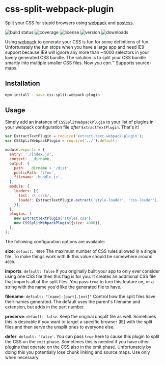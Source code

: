 # css-split-webpack-plugin

Split your CSS for stupid browsers using [webpack] and [postcss].

![build status](http://img.shields.io/travis/metalabdesign/css-split-webpack-plugin/master.svg?style=flat)
![coverage](http://img.shields.io/coveralls/metalabdesign/css-split-webpack-plugin/master.svg?style=flat)
![license](http://img.shields.io/npm/l/css-split-webpack-plugin.svg?style=flat)
![version](http://img.shields.io/npm/v/css-split-webpack-plugin.svg?style=flat)
![downloads](http://img.shields.io/npm/dm/css-split-webpack-plugin.svg?style=flat)

Using [webpack] to generate your CSS is fun for some definitions of fun. Unfortunately the fun stops when you have a large app and need IE9 support because IE9 will ignore any more than ~4000 selectors in your lovely generated CSS bundle. The solution is to split your CSS bundle smartly into multiple smaller CSS files. Now _you can_.™ Supports source-maps.

## Installation

```sh
npm install --save css-split-webpack-plugin
```

## Usage

Simply add an instance of `CSSSplitWebpackPlugin` to your list of plugins in your webpack configuration file _after_ `ExtractTextPlugin`. That's it!

```javascript
var ExtractTextPlugin = require('extract-text-webpack-plugin');
var CSSSplitWebpackPlugin = require('../').default;

module.exports = {
  entry: './index.js',
  context: __dirname,
  output: {
    path: __dirname + '/dist',
    publicPath: '/foo',
    filename: 'bundle.js',
  },
  module: {
    loaders: [{
      test: /\.css$/,
      loader: ExtractTextPlugin.extract('style-loader', 'css-loader'),
    }],
  },
  plugins: [
    new ExtractTextPlugin('styles.css'),
    new CSSSplitWebpackPlugin({size: 4000}),
  ],
};
```

The following configuration options are available:

**size**: `default: 4000` The maximum number of CSS rules allowed in a single file. To make things work with IE this value should be somewhere around `4000`.

**imports**: `default: false` If you originally built your app to only ever consider using one CSS file then this flag is for you. It creates an additional CSS file that imports all of the split files. You pass `true` to turn this feature on, or a string with the name you'd like the generated file to have.

**filename**: `default: "[name]-[part].[ext]"` Control how the split files have their names generated. The default uses the parent's filename and extension, but adds in the part number.

**preserve**: `default: false`. Keep the original unsplit file as well. Sometimes this is desirable if you want to target a specific browser (IE) with the split files and then serve the unsplit ones to everyone else.

**defer**: `default: 'false'`. You can pass `true` here to cause this plugin to split the CSS on the `emit` phase. Sometimes this is needed if you have other plugins that operate on the CSS also in the emit phase. Unfortunately by doing this you potentially lose chunk linking and source maps. Use only when necessary.

[webpack]: http://webpack.github.io/
[herp]: https://github.com/ONE001/css-file-rules-webpack-separator
[postcss]: https://github.com/postcss/postcss
[postcss-chunk]: https://github.com/mattfysh/postcss-chunk
